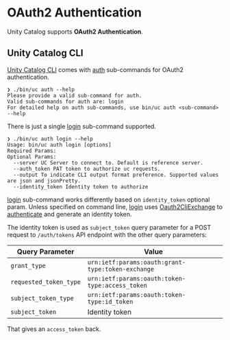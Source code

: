 # OAuth2 Authentication

Unity Catalog supports **OAuth2 Authentication**.

## Unity Catalog CLI

[Unity Catalog CLI](../cli/index.md) comes with [auth](../cli/AuthCli.md) sub-commands for OAuth2 authentication.

```console
❯ ./bin/uc auth --help
Please provide a valid sub-command for auth.
Valid sub-commands for auth are: login
For detailed help on auth sub-commands, use bin/uc auth <sub-command> --help
```

There is just a single [login](../cli/AuthCli.md#handle) sub-command supported.

```console
❯ ./bin/uc auth login --help
Usage: bin/uc auth login [options]
Required Params:
Optional Params:
  --server UC Server to connect to. Default is reference server.
  --auth_token PAT token to authorize uc requests.
  --output To indicate CLI output format preference. Supported values are json and jsonPretty.
  --identity_token Identity token to authorize
```

[login](../cli/AuthCli.md#handle) sub-command works differently based on `identity_token` optional param.
Unless specified on command line, [login](../cli/AuthCli.md#handle) uses [Oauth2CliExchange](Oauth2CliExchange.md) to [authenticate](Oauth2CliExchange.md#authenticate) and generate an identity token.

The identity token is used as `subject_token` query parameter for a POST request to `/auth/tokens` API endpoint with the other query parameters:

Query Parameter | Value
-|-
 `grant_type` | `urn:ietf:params:oauth:grant-type:token-exchange`
 `requested_token_type` | `urn:ietf:params:oauth:token-type:access_token`
 `subject_token_type` | `urn:ietf:params:oauth:token-type:id_token`
 `subject_token` | Identity token

That gives an `access_token` back.
